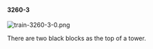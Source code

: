 #### 3260-3
![train-3260-3-0.png](https://github.com/lil-lab/nlvr/raw/master/nlvr/train/images/12/train-3260-3-0.png "train-3260-3-0.png")

There are two black blocks as the top of a tower.